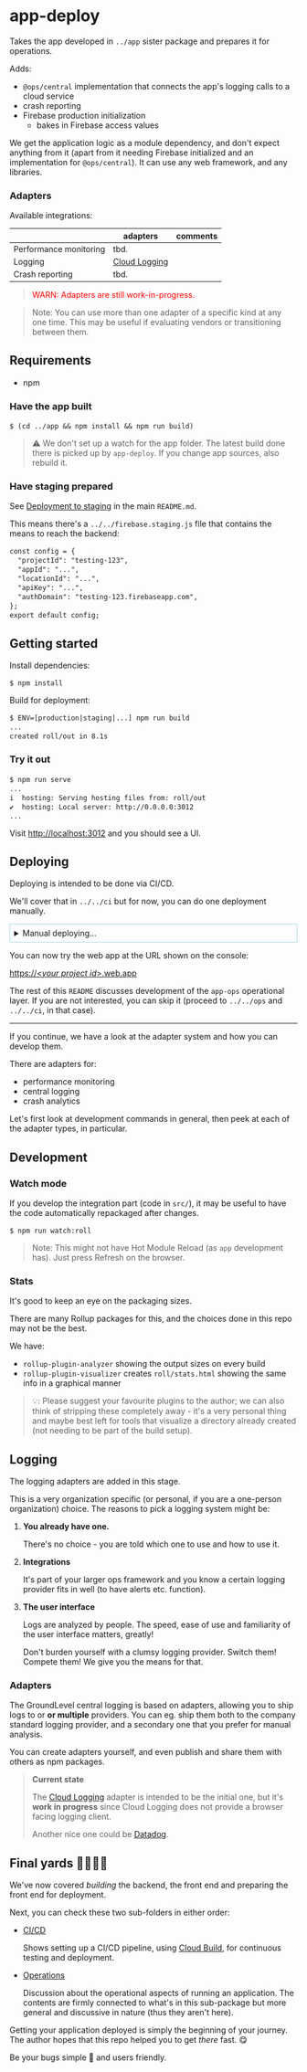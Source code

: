 # app-deploy

Takes the app developed in `../app` sister package and prepares it for operations.

Adds:

- `@ops/central` implementation that connects the app's logging calls to a cloud service
- crash reporting
- Firebase production initialization
  - bakes in Firebase access values

We get the application logic as a module dependency, and don't expect anything from it (apart from it needing Firebase initialized and an implementation for `@ops/central`). It can use any web framework, and any libraries.

### Adapters

Available integrations:

||adapters|comments|
|---|---|---|
|Performance monitoring|tbd.|
|Logging|[Cloud Logging](https://cloud.google.com/logging)|
|Crash reporting|tbd.|

><font color=red>WARN: Adapters are still work-in-progress.</font>

<p />

>Note: You can use more than one adapter of a specific kind at any one time. This may be useful if evaluating vendors or transitioning between them.

<!-- DELME?
### Relation to deployment

For this sub-package, you need to log in to a Firebase project (instructions below).

This project can be a staging project - you should only deal with the production instance via CI/CD. This allows you eg. to develop the operational wrapping, but often even being in this sub-package is not necessary: CI/CD takes your backend and app, and changes here are presumed to be rather rare.
-->


## Requirements

- npm

### Have the app built

```
$ (cd ../app && npm install && npm run build)
```

>⚠️ We don't set up a watch for the app folder. The latest build done there is picked up by `app-deploy`. If you change app sources, also rebuild it.

### Have staging prepared

See [Deployment to staging](../../README.md#deployment-to-staging) in the main `README.md`.

<!-- Editor's note:
The link above should work in GitHub; it doesn't work with the MacDown editor
-->

This means there's a `../../firebase.staging.js` file that contains the means to reach the backend:

```
const config = {
  "projectId": "testing-123",
  "appId": "...",
  "locationId": "...",
  "apiKey": "...",
  "authDomain": "testing-123.firebaseapp.com",
};
export default config;
```

## Getting started

Install dependencies:

```
$ npm install
```

Build for deployment:

```
$ ENV=[production|staging|...] npm run build
...
created roll/out in 8.1s
```

### Try it out

```
$ npm run serve
...
i  hosting: Serving hosting files from: roll/out
✔  hosting: Local server: http://0.0.0.0:3012
...
```

Visit [http://localhost:3012](http://localhost:3012) and you should see a UI.


## Deploying

Deploying is intended to be done via CI/CD.

We'll cover that in `../../ci` but for now, you can do one deployment manually.

<details style="border: 1px solid lightblue; padding: 0.5em;"><summary>Manual deploying...</summary>

### Manual deploying (just in case..)

```
$ docker run -it --rm -v $(pwd):/work -w /work -p 9005:9005 firebase-ci-builder:9.16.0-node16-npm7 /bin/bash
```

Within Docker:

```
# firebase login
...
Visit this URL on this device to log in:
https://accounts.google.com/o/oauth2/auth?client_id=563584335869-...9005
```

Copy-paste the URL to a browser, visit it and sign in.

![](.images/firebase-login-wohoo.png)

Close the browser and return to the Docker.

```
# firebase use --add
```

Select the right project, give a fake alias (eg. `abc`), and you're in. 

>This is the state that CI/CD would normally operate in. You can now run commands intended for CI.

```
# npm run ci:build
...
worker in 370ms
...
@firebase/app (imported by src/main.js, adapters/cloudLogging/proxy.js)
@local/app (imported by src/main.js)
created roll/out in 575ms
```

>The CI build picks the activation values from the active project. It does not need a `../../firebase.{env}.js`.

If all went well, proceed with deployment:

```
# npm run ci:deploy
...
=== Deploying to 'groundlevel-160221'...

i  deploying hosting
i  hosting[groundlevel-160221]: beginning deploy...
i  hosting[groundlevel-160221]: found 14 files in vite/out
✔  hosting[groundlevel-160221]: file upload complete
i  hosting[groundlevel-160221]: finalizing version...
✔  hosting[groundlevel-160221]: version finalized
i  hosting[groundlevel-160221]: releasing new version...
✔  hosting[groundlevel-160221]: release complete

✔  Deploy complete!

Project Console: https://console.firebase.google.com/project/groundlevel-160221/overview
Hosting URL: https://groundlevel-160221.web.app
```
</details>

<!--
tbd. Above doesn't work: '../app' is not available for the Docker.
-->

You can now try the web app at the URL shown on the console:

[https://&lt;<i>your project id</i>&gt;.web.app](https://YOUR-PROJECT-ID.web.app)

The rest of this `README` discusses development of the `app-ops` operational layer. If you are not interested, you can skip it (proceed to `../../ops` and `../../ci`, in that case).

---

If you continue, we have a look at the adapter system and how you can develop them.

There are adapters for:

- performance monitoring
- central logging
- crash analytics

Let's first look at development commands in general, then peek at each of the adapter types, in particular.

## Development

### Watch mode

If you develop the integration part (code in `src/`), it may be useful to have the code automatically repackaged after changes.

```
$ npm run watch:roll
```

>Note: This might not have Hot Module Reload (as `app` development has). Just press Refresh on the browser.

<!-- contributions on setting up HMR for Rollup are welcome :) #help
-->

### Stats

It's good to keep an eye on the packaging sizes.

There are many Rollup packages for this, and the choices done in this repo may not be the best.

We have:

- `rollup-plugin-analyzer` showing the output sizes on every build
- `rollup-plugin-visualizer` creates `roll/stats.html` showing the same info in a graphical manner

>💡: Please suggest your favourite plugins to the author; we can also think of stripping these completely away - it's a very personal thing and maybe best left for tools that visualize a directory already created (not needing to be part of the build setup).


<!--
## Performance monitoring

...tbd.
-->

## Logging

The logging adapters are added in this stage.

This is a very organization specific (or personal, if you are a one-person organization) choice. The reasons to pick a logging system might be:

1. **You already have one.** 

	There's no choice - you are told which one to use and how to use it.

2. **Integrations**

	It's part of your larger ops framework and you know a certain logging provider fits in well (to have alerts etc. function).

3. **The user interface**

	Logs are analyzed by people. The speed, ease of use and familiarity of the user interface matters, greatly!
	
	Don't burden yourself with a clumsy logging provider. Switch them! Compete them! We give you the means for that.

### Adapters

The GroundLevel central logging is based on adapters, allowing you to ship logs to or **or multiple** providers. You can eg. ship them both to the company standard logging provider, and a secondary one that you prefer for manual analysis.

You can create adapters yourself, and even publish and share them with others as npm packages.

>**Current state**
>
>The [Cloud Logging](https://cloud.google.com/logging) adapter is intended to be the initial one, but it's **work in progress** since Cloud Logging does not provide a browser facing logging client.
>
>Another nice one could be [Datadog](https://www.datadoghq.com). 

<!--
## Crash analytics

...tbd.
-->

## Final yards 🏃‍♂️🏃‍♀️

We've now covered *building* the backend, the front end and preparing the front end for deployment.

Next, you can check these two sub-folders in either order:

- [CI/CD](../../ci/README.md)

   Shows setting up a CI/CD pipeline, using [Cloud Build](https://cloud.google.com/build), for continuous testing and deployment.

- [Operations](../../ops/README.md)

   Discussion about the operational aspects of running an application. The contents are firmly connected to what's in this sub-package but more general and discussive in nature (thus they aren't here).


Getting your application deployed is simply the beginning of your journey. The author hopes that this repo helped you to get *there* fast. 😋 

<!--
But now what?

Have a look at the [ops](../../ops) folder. It has documentation about how one can build operational prowness on top of a running product.

Then... build features... test... deploy... monitor... 🔁
-->

Be your bugs simple 🐞 and users friendly.

